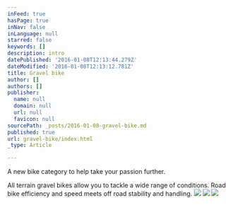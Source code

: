 ```yaml
---
inFeed: true
hasPage: true
inNav: false
inLanguage: null
starred: false
keywords: []
description: intro
datePublished: '2016-01-08T12:13:44.279Z'
dateModified: '2016-01-08T12:13:12.781Z'
title: Gravel bike
author: []
authors: []
publisher:
  name: null
  domain: null
  url: null
  favicon: null
sourcePath: _posts/2016-01-08-gravel-bike.md
published: true
url: gravel-bike/index.html
_type: Article

---
```

A new bike category to help take your passion further. 

All terrain gravel bikes allow you to tackle a wide range of conditions. Road bike efficiency and speed meets off road stability and handling.
![](https://the-grid-user-content.s3-us-west-2.amazonaws.com/8e3a0771-ee26-4018-a2c3-8bede89eb43e.jpg)
![](https://the-grid-user-content.s3-us-west-2.amazonaws.com/ee0eae5e-a389-4d18-9f71-e4e86e433fd8.jpg)
![](https://the-grid-user-content.s3-us-west-2.amazonaws.com/2c5e3094-db98-42ff-b038-5c8d89888510.jpg)